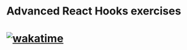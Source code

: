 <h1>Advanced React Hooks exercises<h1> 

[![wakatime](https://wakatime.com/badge/user/52fea420-cbe4-4ed2-96b9-796155f63dad/project/d67652f1-4f15-4fb6-9c1e-c22c45dd33cc.svg)](https://wakatime.com/badge/user/52fea420-cbe4-4ed2-96b9-796155f63dad/project/d67652f1-4f15-4fb6-9c1e-c22c45dd33cc)
